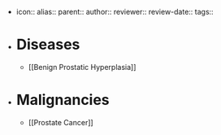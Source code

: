 - icon::
  alias::
  parent::
  author::
  reviewer::
  review-date::
  tags::
- # Diseases
	- [[Benign Prostatic Hyperplasia]]
- # Malignancies
	- [[Prostate Cancer]]